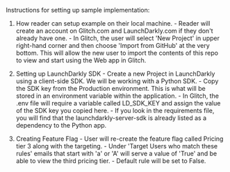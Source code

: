 Instructions for setting up sample implementation:

1. How reader can setup example on their local machine. 
	 	- Reader will create an account on Glitch.com and LaunchDarkly.com if they don't already have one. 
	 	- In Glitch, the user will select 'New Project' in upper right-hand corner and then choose 'Import from GitHub' at the very bottom. This will allow the 			new user to import the contents of this repo to view and start using the Web app in Glitch. 
	 
2. Setting up LaunchDarkly SDK
		- Create a new Project in LaunchDarkly using a client-side SDK. We will be working with a Python SDK.
		- Copy the SDK key from the Production environment. This is what will be stored in an environment variable within the application.
		- In Glitch, the .env file will require a variable called LD_SDK_KEY and assign the value of the SDK key you copied here. 
		- If you look in the requirements file, you will find that the launchdarkly-server-sdk is already listed as a dependency to the Python app.
		
3. Creating Feature Flag
		- User will re-create the feature flag called Pricing tier 3 along with the targeting. 
		- Under 'Target Users who match these rules' emails that start with 'a' or 'A' will serve a value of 'True' and be able to view the third pricing tier. 
		- Default rule will be set to False.
